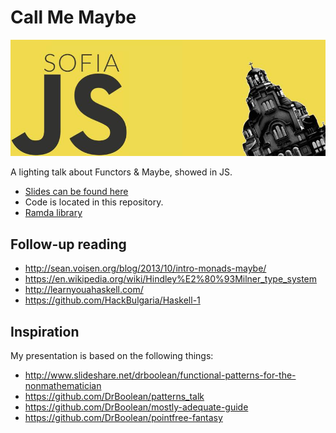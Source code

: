 # Call Me Maybe

![](beerjs.jpg)

A lighting talk about Functors & Maybe, showed in JS.

* [Slides can be found here](http://slides.com/hackbulgaria/functional-patterns-in-javascript-33)
* Code is located in this repository.
* [Ramda library](https://github.com/ramda/ramda)

## Follow-up reading

* <http://sean.voisen.org/blog/2013/10/intro-monads-maybe/>
* <https://en.wikipedia.org/wiki/Hindley%E2%80%93Milner_type_system>
* <http://learnyouahaskell.com/>
* <https://github.com/HackBulgaria/Haskell-1>

## Inspiration

My presentation is based on the following things:

* <http://www.slideshare.net/drboolean/functional-patterns-for-the-nonmathematician>
* <https://github.com/DrBoolean/patterns_talk>
* <https://github.com/DrBoolean/mostly-adequate-guide>
* <https://github.com/DrBoolean/pointfree-fantasy>

